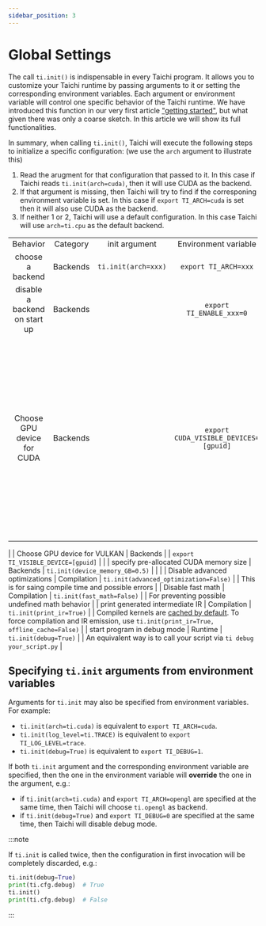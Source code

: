 ```yaml
---
sidebar_position: 3
---
```


# Global Settings


The call `ti.init()` is indispensable in every Taichi program. It allows you to customize your Taichi runtime by passing arguments to it or setting the corresponding environment variables. Each argument or environment variable will control one specific behavior of the Taichi runtime. We have introduced this function in our very first article ["getting started"](../get-started/index.md), but what given there was only a coarse sketch. In this article we will show its full functionalities.

In summary, when calling `ti.init()`, Taichi will execute the following steps to initialize a specific configuration: (we use the `arch` argument to illustrate this)

1. Read the arugment for that configuration that passed to it. In this case if Taichi reads `ti.init(arch=cuda)`, then it will use CUDA as the backend.
2. If that argument is missing, then Taichi will try to find if the corresponing environment variable is set. In this case if `export TI_ARCH=cuda` is set then it will also use CUDA as the backend.
3. If neither 1 or 2, Taichi will use a default configuration. In this case Taichi will use `arch=ti.cpu` as the default backend.


|     |     |     |     |     |
|:---:|:---:|:---:|:---:|:---:|
| Behavior    | Category    | init argument  | Environment variable    | Note |
|choose a backend |  Backends   |  `ti.init(arch=xxx)`   | `export TI_ARCH=xxx`    |  e.g. `export TI_ARCH=cuda`   |
| disable a backend on start up   |  Backends  |     |  `export TI_ENABLE_xxx=0`   |  e.g.  `export TI_ENABLE_opengl=0`  |
|  Choose GPU device for CUDA  |   Backends   |     | `export CUDA_VISIBLE_DEVICES=[gpuid]`   |  In case you want to use the CUDA backend together with GGUI on a machine with multiple GPU cards, please make sure `CUDA_VISIBLE_DEVICES` matches `TI_VISIBLE_DEVICE` if any of them exists. In general, `CUDA_VISIBLE_DEVICES` and `TI_VISIBLE_DEVICE` should point to a GPU device with the same UUID. Use `nvidia-smi -L` to query the details of your GPU devices.
  |
| Choose GPU device for VULKAN    |   Backends   |     |   `export TI_VISIBLE_DEVICE=[gpuid]`  |     |
| specify pre-allocated CUDA memory size | Backends     |  `ti.init(device_memory_GB=0.5)`   |     |     |
| Disable advanced optimizations    |  Compilation   |  `ti.init(advanced_optimization=False)`   |     | This is for saing compile time and possible errors    |
| Disable fast math    |  Compilation   | `ti.init(fast_math=False)`   |     |  For preventing possible undefined math behavior   |
| print generated intermediate IR    |  Compilation   | `ti.init(print_ir=True)`    |     | Compiled kernels are [cached by default](https://docs.taichi-lang.org/docs/performance#offline-cache). To force compilation and IR emission, use `ti.init(print_ir=True, offline_cache=False)`    |
| start program in debug mode    | Runtime    |  `ti.init(debug=True)`   |     | An equivalent way is to call your script via `ti debug your_script.py`  |



## Specifying `ti.init` arguments from environment variables

Arguments for `ti.init` may also be specified from environment
variables. For example:

- `ti.init(arch=ti.cuda)` is equivalent to `export TI_ARCH=cuda`.
- `ti.init(log_level=ti.TRACE)` is equivalent to
  `export TI_LOG_LEVEL=trace`.
- `ti.init(debug=True)` is equivalent to `export TI_DEBUG=1`.

If both `ti.init` argument and the corresponding environment variable
are specified, then the one in the environment variable will
**override** the one in the argument, e.g.:

- if `ti.init(arch=ti.cuda)` and `export TI_ARCH=opengl` are specified
  at the same time, then Taichi will choose `ti.opengl` as backend.
- if `ti.init(debug=True)` and `export TI_DEBUG=0` are specified at
  the same time, then Taichi will disable debug mode.

:::note

If `ti.init` is called twice, then the configuration in first invocation
will be completely discarded, e.g.:

```python {1,3}
ti.init(debug=True)
print(ti.cfg.debug)  # True
ti.init()
print(ti.cfg.debug)  # False
```

:::
